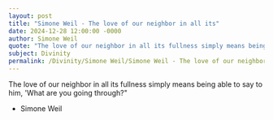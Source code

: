 ```yaml
---
layout: post
title: "Simone Weil - The love of our neighbor in all its"
date: 2024-12-28 12:00:00 -0000
author: Simone Weil
quote: "The love of our neighbor in all its fullness simply means being able to say to him, 'What are you going through?""
subject: Divinity
permalink: /Divinity/Simone Weil/Simone Weil - The love of our neighbor in all its
---
```


The love of our neighbor in all its fullness simply means being able to say to him, 'What are you going through?"

- Simone Weil
